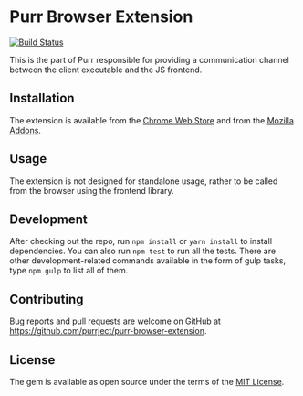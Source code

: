# Purr Browser Extension

[![Build Status](https://travis-ci.org/purrject/purr-browser-extension.svg?branch=master)](https://travis-ci.org/purrject/purr-browser-extension)

This is the part of Purr responsible for providing a communication channel between the client executable and the JS frontend.

## Installation
The extension is available from the [Chrome Web Store](https://chrome.google.com/webstore/detail/purr/kbobleenjfbacnajgodnjbbnekmocooh) and from the [Mozilla Addons](https://addons.mozilla.org/en-US/firefox/addon/purr/).

## Usage
The extension is not designed for standalone usage, rather to be called from the browser using the frontend library.

## Development

After checking out the repo, run `npm install` or `yarn install` to install dependencies. You can also run `npm test` to run all the tests. There are other development-related commands available in the form of gulp tasks, type `npm gulp` to list all of them.

## Contributing

Bug reports and pull requests are welcome on GitHub at https://github.com/purrject/purr-browser-extension.

## License

The gem is available as open source under the terms of the [MIT License](http://opensource.org/licenses/MIT).
